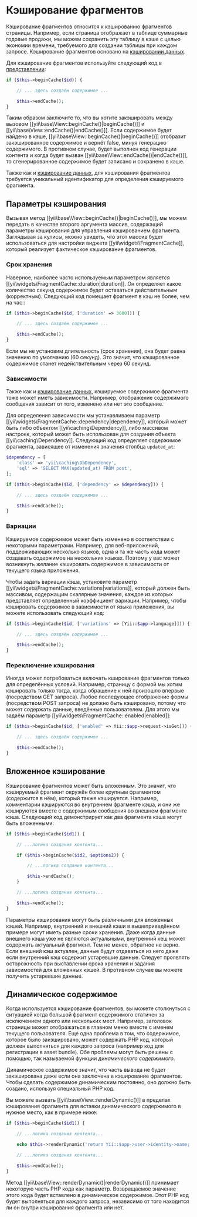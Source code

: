 Кэширование фрагментов
================

Кэширование фрагментов относится к кэшированию фрагментов страницы. Например, если страница отображает в таблице суммарные годовые продажи, мы можем сохранить эту таблицу в кэше с целью экономии времени, требуемого для создании таблицы при каждом запросе. Кэширование фрагментов основано на [кэшировании данных](caching-data.md).

Для кэширование  фрагментов используйте следующий код в [представлении](structure-views.md):

```php
if ($this->beginCache($id)) {

    // ... здесь создаём содержимое ...

    $this->endCache();
}
```

Таким образом заключите то, что вы хотите закэшировать между вызовом [[yii\base\View::beginCache()|beginCache()]] и
[[yii\base\View::endCache()|endCache()]]. Если содержимое будет найдено в кэше, [[yii\base\View::beginCache()|beginCache()]]
отобразит закэшированное содержимое и вернёт false, минуя генерацию содержимого.
В противном случае, будет выполнен код генерации контента и когда будет вызван [[yii\base\View::endCache()|endCache()]], то сгенерированное содержимое будет записано и сохранено в кэше.

Также как и [кэширование данных](caching-data.md), для кэширования фрагментов требуется уникальный идентификатор для определения кэшируемого фрагмента.


## Параметры кэширования <a name="caching-options"></a>

Вызывая метод [[yii\base\View::beginCache()|beginCache()]], мы можем передать в качестве второго аргумента массив, содержащий параметры кэширования для управления кэшированием фрагмента. Заглядывая за кулисы, можно увидеть, что этот массив будет использоваться для настройки виджета [[yii\widgets\FragmentCache]], который реализует фактическое кэширование фрагментов.

### Срок хранения <a name="duration"></a>

Наверное, наиболее часто используемым параметром является [[yii\widgets\FragmentCache::duration|duration]].
Он определяет какое количество секунд содержимое будет оставаться действительным (корректным). Следующий код помещает фрагмент в кэш не более, чем на час::

```php
if ($this->beginCache($id, ['duration' => 3600])) {

    // ... здесь создаём содержимое ...

    $this->endCache();
}
```

Если мы не установим длительность (срок хранения), она будет равна значению по умолчанию (60 секунд). Это значит, что кэшированное содержимое станет недействительным через 60 секунд.


### Зависимости <a name="dependencies"></a>

Также как и [кэширование данных](caching-data.md#cache-dependencies), кэшируемое содержимое фрагмента тоже может иметь зависимости. Например, отображение содержимого сообщения зависит от того, изменено или нет это сообщение.

Для определения зависимости мы устанавливаем параметр [[yii\widgets\FragmentCache::dependency|dependency]], который может быть либо объектом [[yii\caching\Dependency]], либо массивом настроек, который может быть использован для создания объекта [[yii\caching\Dependency]]. Следующий код определяет содержимое фрагмента, зависящее от изменения значения столбца `updated_at`:

```php
$dependency = [
    'class' => 'yii\caching\DbDependency',
    'sql' => 'SELECT MAX(updated_at) FROM post',
];

if ($this->beginCache($id, ['dependency' => $dependency])) {

    // ... здесь создаём содержимое ...

    $this->endCache();
}
```


### Вариации <a name="variations"></a>

Кэшируемое содержимое может быть изменено в соответствии с некоторыми параметрами. Например, для веб-приложений, поддерживающих несколько языков, одна и та же часть кода может создавать содержимое на нескольких языках. Поэтому у вас может возникнуть желание кэшировать содержимое в зависимости от текущего языка приложения.

Чтобы задать вариации кэша, установите параметр [[yii\widgets\FragmentCache::variations|variations]], который должен быть массивом, содержащим скалярные значения, каждое из которых представляет определенный коэффициент вариации. Например, 
чтобы кэшировать содержимое в зависимости от языка приложения, вы можете использовать следующий код:

```php
if ($this->beginCache($id, ['variations' => [Yii::$app->language]])) {

    // ... здесь создаём содержимое ...

    $this->endCache();
}
```


### Переключение кэширования <a name="toggling-caching"></a>

Иногда может потребоваться включать кширование фрагментов только для определённых условий. Например, страницу с формой мы хотим кэшировать только тогда, когда обращение к ней произошло впервые (посредством GET запроса). Любое последующее отображение формы (посредством POST запроса) не должно быть кэшировано, потому что может содержать данные, введённые пользователем. Для этого мы задаём параметр [[yii\widgets\FragmentCache::enabled|enabled]]:

```php
if ($this->beginCache($id, ['enabled' => Yii::$app->request->isGet])) {

    // ... здесь создаём содержимое ...

    $this->endCache();
}
```


## Вложенное кэширование <a name="nested-caching"></a>

Кэширование фрагментов может быть вложенным. Это значит, что кэшируемый фрагмент окружён более крупным фрагментом (содержится в нём), который также кэшируется. Например, комментарии кэшируются во внутреннем фрагменте кэша, и они же кэшируются вместе с содержимым сообщения во внешнем фрагменте кэша. Следующий код демонстрирует как два фрагмента кэша могут быть вложенными:

```php
if ($this->beginCache($id1)) {

    // ...логика создания контента...

    if ($this->beginCache($id2, $options2)) {

        // ...логика создания контента...

        $this->endCache();
    }

    // ...логика создания контента...

    $this->endCache();
}
```

Параметры кэширования могут быть различными для вложенных кэшей. Например, внутренний и внешний кэши в вышеприведённом примере могут иметь разные сроки хранения. Даже когда данные внешнего кэша уже не являются актуальными, внутренний кеш может содержать актуальный фрагмент. Тем не менее, обратное не верно. Если внешний кэш актуален, данные будут отдаваться из него даже если внутренний кэш содержит устаревшие данные. Следует проявлять осторожность при выставлении срока хранения и задания зависимостей для вложенных кэшей. В противном случае вы можете получить устаревшие данные.


## Динамическое содержимое <a name="dynamic-content"></a>

Когда используется кэширование фрагментов, вы можете столкнуться с ситуацией когда большой фрагмент содержимого статичен за исключением одного или нескольких мест. Например, заголовок страницы может отображаться в главном меню вместе с 
именем текущего пользователя. Еще одна проблема в том, что содержимое, которое было закэшировано, может содержать PHP код, который должен выполняться для каждого запроса (например код для регистрации в asset bundle). Обе проблемы могут быть решены с помощью, так называемой функции *динамического содержимого*.

Динамическое содержимое значит, что часть вывода не будет закэширована даже если она заключена в кэширование фрагментов. Чтобы сделать содержимое динамическим постоянно, оно должно быть создано, используя специальный PHP код.

Вы можете вызвать [[yii\base\View::renderDynamic()]] в пределах кэширования фрагмента для вставки динамического содержимого 
в нужное место, как в примере ниже:

```php
if ($this->beginCache($id1)) {

    // ...логика создания контента...

    echo $this->renderDynamic('return Yii::$app->user->identity->name;');

    // ...логика создания контента...

    $this->endCache();
}
```

Метод [[yii\base\View::renderDynamic()|renderDynamic()]] принимает некоторую часть PHP кода как параметр.
Возвращаемое значение этого кода будет вставлено в динамическое содержимое. Этот PHP код будет выполняться для каждого запроса, независимо от того находится ли он внутри кэширования фрагмента или нет.
